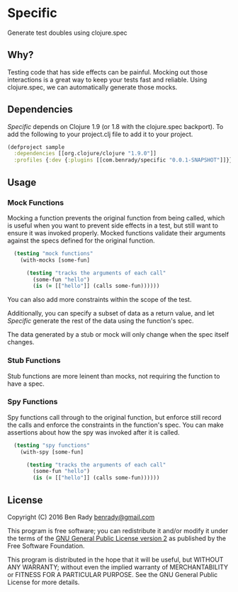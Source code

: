 # Specific

Generate test doubles using clojure.spec

## Why?

Testing code that has side effects can be painful. Mocking out those interactions is a great way to keep your tests fast and reliable. Using clojure.spec, we can automatically generate those mocks.

## Dependencies

_Specific_ depends on Clojure 1.9 (or 1.8 with the clojure.spec backport). To add the following to your project.clj file to add it to your project.

```clojure
(defproject sample
  :dependencies [[org.clojure/clojure "1.9.0"]]
  :profiles {:dev {:plugins [[com.benrady/specific "0.0.1-SNAPSHOT"]]}})
```

## Usage

### Mock Functions

Mocking a function prevents the original function from being called, which is useful when you want to prevent side effects in a test, but still want to ensure it was invoked properly. Mocked functions validate their arguments against the specs defined for the original function. 

```clojure
  (testing "mock functions"
    (with-mocks [some-fun]

      (testing "tracks the arguments of each call"
        (some-fun "hello")
        (is (= [["hello"]] (calls some-fun))))))
```
You can also add more constraints within the scope of the test.

Additionally, you can specify a subset of data as a return value, and let _Specific_ generate the rest of the data using the function's spec.

The data generated by a stub or mock will only change when the spec itself changes. 

### Stub Functions

Stub functions are more leinent than mocks, not requiring the function to have a spec.

### Spy Functions

Spy functions call through to the original function, but enforce still record the calls and enforce the constraints in the function's spec. You can make assertions about how the spy was invoked after it is called.

```clojure
  (testing "spy functions"
    (with-spy [some-fun]

      (testing "tracks the arguments of each call"
        (some-fun "hello")
        (is (= [["hello"]] (calls some-fun))))))
```

## License

Copyright (C) 2016 Ben Rady <benrady@gmail.com>

This program is free software; you can redistribute it and/or modify it under the terms of the [GNU General Public License version 2](https://www.gnu.org/licenses/old-licenses/gpl-2.0.en.html) as published by the Free Software Foundation.

This program is distributed in the hope that it will be useful, but WITHOUT ANY WARRANTY; without even the implied warranty of MERCHANTABILITY or FITNESS FOR A PARTICULAR PURPOSE.  See the GNU General Public License for more details.
